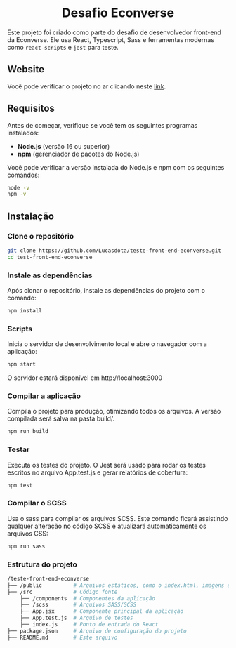 <h1 align="center"> 
	Desafio Econverse
</h1>

Este projeto foi criado como parte do desafio de desenvolvedor front-end da Econverse. Ele usa React, Typescript, Sass e ferramentas modernas como `react-scripts` e `jest` para teste.

## Website
Você pode verificar o projeto no ar clicando neste [link](https://teste-front-end-econverse-eta.vercel.app/).

## Requisitos

Antes de começar, verifique se você tem os seguintes programas instalados:

- **Node.js** (versão 16 ou superior)
- **npm** (gerenciador de pacotes do Node.js)

Você pode verificar a versão instalada do Node.js e npm com os seguintes comandos:

```bash
node -v
npm -v
```

## Instalação

### Clone o repositório

```bash
git clone https://github.com/Lucasdota/teste-front-end-econverse.git
cd test-front-end-econverse
```

### Instale as dependências
Após clonar o repositório, instale as dependências do projeto com o comando:
```bash
npm install
```

### Scripts
Inicia o servidor de desenvolvimento local e abre o navegador com a aplicação:
```bash
npm start
```
O servidor estará disponível em http://localhost:3000

### Compilar a aplicação
Compila o projeto para produção, otimizando todos os arquivos. A versão compilada será salva na pasta build/.
```bash
npm run build
```

### Testar
Executa os testes do projeto. O Jest será usado para rodar os testes escritos no arquivo App.test.js e gerar relatórios de cobertura:
```bash
npm test
```

### Compilar o SCSS
Usa o sass para compilar os arquivos SCSS. Este comando ficará assistindo qualquer alteração no código SCSS e atualizará automaticamente os arquivos CSS:
```bash
npm run sass
```

### Estrutura do projeto
```bash
/teste-front-end-econverse
├── /public          # Arquivos estáticos, como o index.html, imagens e ícones
├── /src             # Código fonte
	├── /components  # Componentes da aplicação
	├── /scss        # Arquivos SASS/SCSS
	├── App.jsx      # Componente principal da aplicação
	├── App.test.js  # Arquivo de testes
	├── index.js     # Ponto de entrada do React
├── package.json     # Arquivo de configuração do projeto
├── README.md        # Este arquivo
```